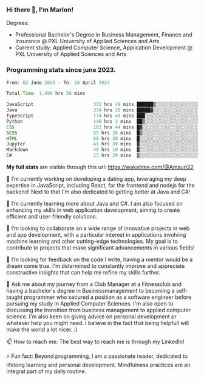 
### Hi there 👋, I'm Marlon!

Degrees: 
- Professional Bachelor's Degree in Business Management, Finance and Insurance @ PXL University of Applied Sciences and Arts
- Current study: Applied Computer Science, Application Development @ PXL University of Applied Sciences and Arts

### Programming stats since june 2023.
<!--START_SECTION:waka-->

```java
From: 02 June 2023 - To: 18 April 2024

Total Time: 1,490 hrs 56 mins

JavaScript                      372 hrs 49 mins ██████▒░░░░░░░░░░░░░░░░░░   24.94 %
Java                            334 hrs 20 mins █████▓░░░░░░░░░░░░░░░░░░░   22.37 %
TypeScript                      174 hrs 49 mins ███░░░░░░░░░░░░░░░░░░░░░░   11.70 %
Python                          148 hrs 3 mins  ██▒░░░░░░░░░░░░░░░░░░░░░░   09.91 %
CSS                             103 hrs 44 mins █▓░░░░░░░░░░░░░░░░░░░░░░░   06.94 %
SCSS                            85 hrs 28 mins  █▒░░░░░░░░░░░░░░░░░░░░░░░   05.72 %
HTML                            68 hrs 30 mins  █░░░░░░░░░░░░░░░░░░░░░░░░   04.58 %
Jupyter                         41 hrs 39 mins  ▓░░░░░░░░░░░░░░░░░░░░░░░░   02.79 %
Markdown                        40 hrs 10 mins  ▓░░░░░░░░░░░░░░░░░░░░░░░░   02.69 %
C#                              23 hrs 29 mins  ▒░░░░░░░░░░░░░░░░░░░░░░░░   01.57 %
```

<!--END_SECTION:waka-->
**My full stats** are visible through this url: https://wakatime.com/@Amauri22



🔭 I’m currently working on developing a dating app, leveraging my deep expertise in JavaScript, including React, for the frontend and nodejs for the backend! Next to that I'm also dedicated to getting better at Java and C#!

🌱 I’m currently learning more about Java and C#. I am also focused on enhancing my skills in web application development, aiming to create efficient and user-friendly solutions.

👯 I’m looking to collaborate on a wide range of innovative projects in web and app development, with a particular interest in applications involving machine learning and other cutting-edge technologies. My goal is to contribute to projects that make significant advancements in various fields!

🤔 I’m looking for feedback on the code I write, having a mentor would be a dream come true. I'm determined to constantly improve and appreciate constructive insights that can help me refine my skills further.

💬 Ask me about my journey from a Club Manager at a Fitnessclub and having a bachelor's degree in Businessmanagement to becoming a self-taught programmer who secured a position as a software engineer before pursuing my study in Applied Computer Sciences. I'm also open to discussing the transition from business management to applied computer science. I'm also keen on giving advice on personal development or whatever help you might need. I believe in the fact that being helpfull will make the world a lot nicer. :)

📫 How to reach me: The best way to reach me is through my LinkedIn!

⚡ Fun fact: Beyond programming, I am a passionate reader, dedicated to lifelong learning and personal development. Mindfulness practices are an integral part of my daily routine.


